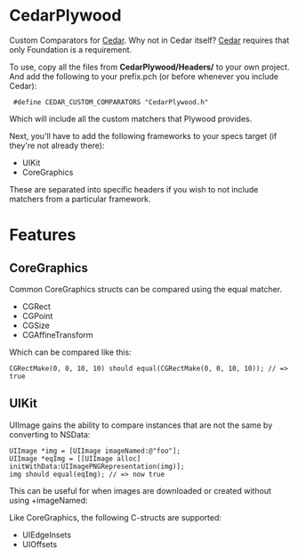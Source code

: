 CedarPlywood
=============

Custom Comparators for [Cedar][]. Why not in Cedar itself? [Cedar][] requires that only Foundation is a requirement.

To use, copy all the files from **CedarPlywood/Headers/** to your own project. And add the following to your prefix.pch (or before whenever you include Cedar):

     #define CEDAR_CUSTOM_COMPARATORS "CedarPlywood.h"

Which will include all the custom matchers that Plywood provides.

Next, you'll have to add the following frameworks to your specs target (if they're not already there):

* UIKit
* CoreGraphics

These are separated into specific headers if you wish to not include matchers from a particular framework.

[Cedar]: https://github.com/pivotal/cedar

Features
=========

CoreGraphics
------------

Common CoreGraphics structs can be compared using the equal matcher.

* CGRect
* CGPoint
* CGSize
* CGAffineTransform

Which can be compared like this:

    CGRectMake(0, 0, 10, 10) should equal(CGRectMake(0, 0, 10, 10)); // => true

UIKit
-----

UIImage gains the ability to compare instances that are not the same by converting to NSData:

    UIImage *img = [UIImage imageNamed:@"foo"];
    UIImage *eqImg = [[UIImage alloc] initWithData:UIImagePNGRepresentation(img)];
    img should equal(eqImg); // => now true

This can be useful for when images are downloaded or created without using +imageNamed:

Like CoreGraphics, the following C-structs are supported:

* UIEdgeInsets
* UIOffsets

